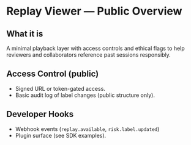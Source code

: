 # Replay Viewer — Public Overview

## What it is
A minimal playback layer with access controls and ethical flags to help reviewers and collaborators reference past sessions responsibly.

## Access Control (public)
- Signed URL or token-gated access.
- Basic audit log of label changes (public structure only).

## Developer Hooks
- Webhook events (`replay.available`, `risk.label.updated`)
- Plugin surface (see SDK examples).
